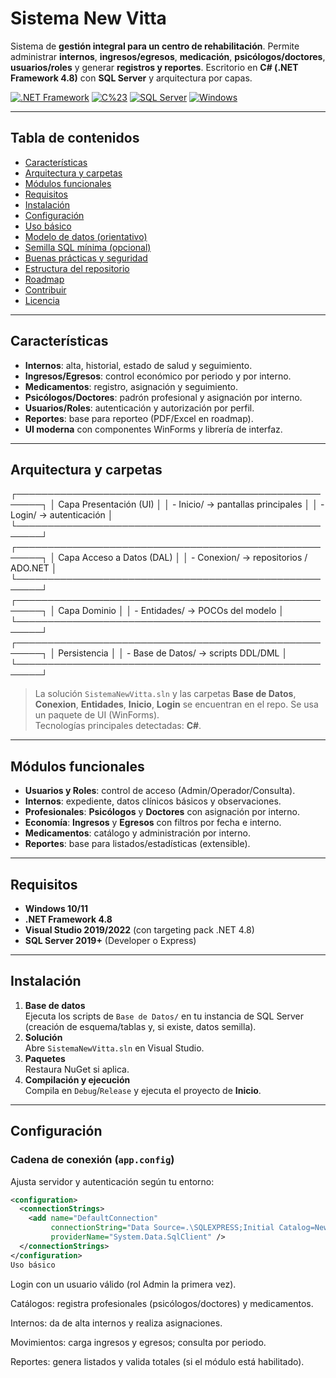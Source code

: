 # Sistema New Vitta

Sistema de **gestión integral para un centro de rehabilitación**. Permite administrar **internos**, **ingresos/egresos**, **medicación**, **psicólogos/doctores**, **usuarios/roles** y generar **registros y reportes**. Escritorio en **C# (.NET Framework 4.8)** con **SQL Server** y arquitectura por capas.

[![.NET Framework](https://img.shields.io/badge/.NET-4.8-512BD4?logo=dotnet&logoColor=white)]()
[![C%23](https://img.shields.io/badge/C%23-WinForms-239120?logo=csharp&logoColor=white)]()
[![SQL Server](https://img.shields.io/badge/SQL%20Server-2019%2B-CC2927?logo=microsoftsqlserver&logoColor=white)]()
[![Windows](https://img.shields.io/badge/Windows-10%2B-0078D6?logo=windows&logoColor=white)]()

---

## Tabla de contenidos
- [Características](#características)
- [Arquitectura y carpetas](#arquitectura-y-carpetas)
- [Módulos funcionales](#módulos-funcionales)
- [Requisitos](#requisitos)
- [Instalación](#instalación)
- [Configuración](#configuración)
- [Uso básico](#uso-básico)
- [Modelo de datos (orientativo)](#modelo-de-datos-orientativo)
- [Semilla SQL mínima (opcional)](#semilla-sql-mínima-opcional)
- [Buenas prácticas y seguridad](#buenas-prácticas-y-seguridad)
- [Estructura del repositorio](#estructura-del-repositorio)
- [Roadmap](#roadmap)
- [Contribuir](#contribuir)
- [Licencia](#licencia)

---

## Características
- **Internos**: alta, historial, estado de salud y seguimiento.
- **Ingresos/Egresos**: control económico por periodo y por interno.
- **Medicamentos**: registro, asignación y seguimiento.
- **Psicólogos/Doctores**: padrón profesional y asignación por interno.
- **Usuarios/Roles**: autenticación y autorización por perfil.
- **Reportes**: base para reporteo (PDF/Excel en roadmap).
- **UI moderna** con componentes WinForms y librería de interfaz.

---

## Arquitectura y carpetas
┌──────────────────────────────────────────────────────┐
│ Capa Presentación (UI) │
│ - Inicio/ → pantallas principales │
│ - Login/ → autenticación │
└──────────────────────────────────────────────────────┘
┌──────────────────────────────────────────────────────┐
│ Capa Acceso a Datos (DAL) │
│ - Conexion/ → repositorios / ADO.NET │
└──────────────────────────────────────────────────────┘
┌──────────────────────────────────────────────────────┐
│ Capa Dominio │
│ - Entidades/ → POCOs del modelo │
└──────────────────────────────────────────────────────┘
┌──────────────────────────────────────────────────────┐
│ Persistencia │
│ - Base de Datos/ → scripts DDL/DML │
└──────────────────────────────────────────────────────┘


> La solución `SistemaNewVitta.sln` y las carpetas **Base de Datos**, **Conexion**, **Entidades**, **Inicio**, **Login** se encuentran en el repo. Se usa un paquete de UI (WinForms).  
> Tecnologías principales detectadas: **C#**.  

---

## Módulos funcionales
- **Usuarios y Roles**: control de acceso (Admin/Operador/Consulta).
- **Internos**: expediente, datos clínicos básicos y observaciones.
- **Profesionales**: **Psicólogos** y **Doctores** con asignación por interno.
- **Economía**: **Ingresos** y **Egresos** con filtros por fecha e interno.
- **Medicamentos**: catálogo y administración por interno.
- **Reportes**: base para listados/estadísticas (extensible).

---

## Requisitos
- **Windows 10/11**
- **.NET Framework 4.8**
- **Visual Studio 2019/2022** (con targeting pack .NET 4.8)
- **SQL Server 2019+** (Developer o Express)

---

## Instalación
1. **Base de datos**  
   Ejecuta los scripts de `Base de Datos/` en tu instancia de SQL Server (creación de esquema/tablas y, si existe, datos semilla).
2. **Solución**  
   Abre `SistemaNewVitta.sln` en Visual Studio.
3. **Paquetes**  
   Restaura NuGet si aplica.
4. **Compilación y ejecución**  
   Compila en `Debug`/`Release` y ejecuta el proyecto de **Inicio**.

---

## Configuración

### Cadena de conexión (`app.config`)
Ajusta servidor y autenticación según tu entorno:

```xml
<configuration>
  <connectionStrings>
    <add name="DefaultConnection"
         connectionString="Data Source=.\SQLEXPRESS;Initial Catalog=NewVittaDB;Integrated Security=True;Encrypt=True;TrustServerCertificate=True"
         providerName="System.Data.SqlClient" />
  </connectionStrings>
</configuration>
Uso básico
```
Login con un usuario válido (rol Admin la primera vez).

Catálogos: registra profesionales (psicólogos/doctores) y medicamentos.

Internos: da de alta internos y realiza asignaciones.

Movimientos: carga ingresos y egresos; consulta por periodo.

Reportes: genera listados y valida totales (si el módulo está habilitado).

